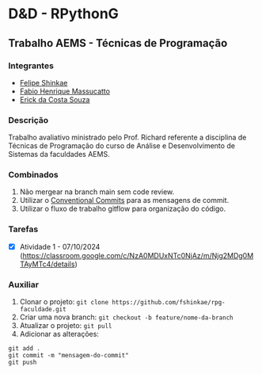 # D&D - RPythonG
## Trabalho AEMS - Técnicas de Programação

### Integrantes

- [Felipe Shinkae](https://github.com/fshinkae)
- [Fabio Henrique Massucatto](https://github.com/fabiomassucatto)
- [Erick da Costa Souza](https://github.com/Erickeffre1332)

### Descrição

Trabalho avaliativo ministrado pelo Prof. Richard referente a disciplina de Técnicas de Programação do curso de Análise e Desenvolvimento de Sistemas da faculdades AEMS.

### Combinados

1. Não mergear na branch main sem code review.
2. Utilizar o [Conventional Commits](https://www.conventionalcommits.org/en/v1.0.0/) para as mensagens de commit.
3. Utilizar o fluxo de trabalho gitflow para organização do código.

### Tarefas

- [x] Atividade 1 - 07/10/2024 (https://classroom.google.com/c/NzA0MDUxNTc0NjAz/m/Njg2MDg0MTAyMTc4/details)

### Auxiliar

1. Clonar o projeto: `git clone https://github.com/fshinkae/rpg-faculdade.git`
2. Criar uma nova branch: `git checkout -b feature/nome-da-branch`
3. Atualizar o projeto: `git pull`
4. Adicionar as alterações: 
```
git add .
git commit -m "mensagem-do-commit"
git push
```

